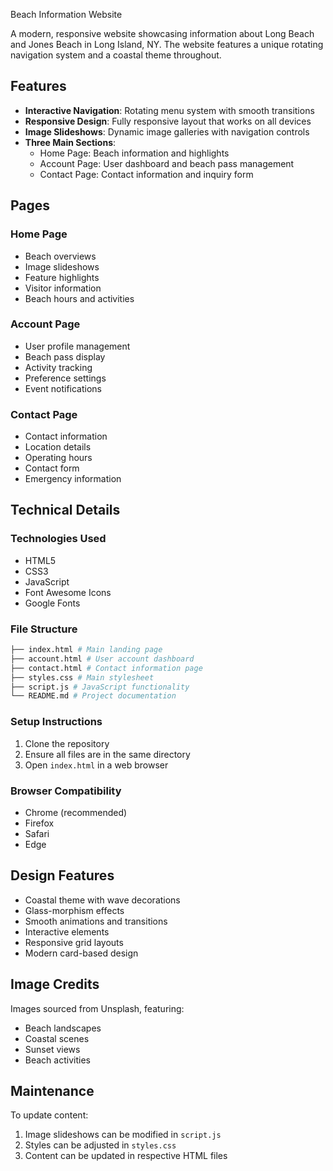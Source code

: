 Beach Information Website

A modern, responsive website showcasing information about Long Beach and Jones Beach in Long Island, NY. 
The website features a unique rotating navigation system and a coastal theme throughout.

## Features

- **Interactive Navigation**: Rotating menu system with smooth transitions
- **Responsive Design**: Fully responsive layout that works on all devices
- **Image Slideshows**: Dynamic image galleries with navigation controls
- **Three Main Sections**:
  - Home Page: Beach information and highlights
  - Account Page: User dashboard and beach pass management
  - Contact Page: Contact information and inquiry form

## Pages

### Home Page
- Beach overviews
- Image slideshows
- Feature highlights
- Visitor information
- Beach hours and activities

### Account Page
- User profile management
- Beach pass display
- Activity tracking
- Preference settings
- Event notifications

### Contact Page
- Contact information
- Location details
- Operating hours
- Contact form
- Emergency information

## Technical Details

### Technologies Used
- HTML5
- CSS3
- JavaScript
- Font Awesome Icons
- Google Fonts

### File Structure 
```bash
├── index.html # Main landing page
├── account.html # User account dashboard
├── contact.html # Contact information page
├── styles.css # Main stylesheet
├── script.js # JavaScript functionality
└── README.md # Project documentation
```
### Setup Instructions

1. Clone the repository
2. Ensure all files are in the same directory
3. Open `index.html` in a web browser

### Browser Compatibility
- Chrome (recommended)
- Firefox
- Safari
- Edge

## Design Features

- Coastal theme with wave decorations
- Glass-morphism effects
- Smooth animations and transitions
- Interactive elements
- Responsive grid layouts
- Modern card-based design

## Image Credits

Images sourced from Unsplash, featuring:
- Beach landscapes
- Coastal scenes
- Sunset views
- Beach activities

## Maintenance

To update content:
1. Image slideshows can be modified in `script.js`
2. Styles can be adjusted in `styles.css`
3. Content can be updated in respective HTML files

